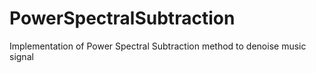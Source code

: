 # PowerSpectralSubtraction
Implementation of Power Spectral Subtraction method to denoise music signal
